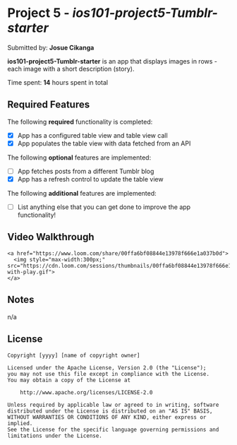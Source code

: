 # Project 5 - *ios101-project5-Tumblr-starter*

Submitted by: **Josue Cikanga**

**ios101-project5-Tumblr-starter** is an app that displays images in rows - each image with a short description (story).

Time spent: **14** hours spent in total

## Required Features

The following **required** functionality is completed:

- [X] App has a configured table view and table view call
- [X] App populates the table view with data fetched from an API

The following **optional** features are implemented:

- [ ] App fetches posts from a different Tumblr blog
- [X] App has a refresh control to update the table view

The following **additional** features are implemented:

- [ ] List anything else that you can get done to improve the app functionality!

## Video Walkthrough

    <a href="https://www.loom.com/share/00ffa6bf08844e13978f666e1a037b0d">
      <img style="max-width:300px;" src="https://cdn.loom.com/sessions/thumbnails/00ffa6bf08844e13978f666e1a037b0d-with-play.gif">
    </a>

## Notes

n/a

## License

    Copyright [yyyy] [name of copyright owner]

    Licensed under the Apache License, Version 2.0 (the "License");
    you may not use this file except in compliance with the License.
    You may obtain a copy of the License at

        http://www.apache.org/licenses/LICENSE-2.0

    Unless required by applicable law or agreed to in writing, software
    distributed under the License is distributed on an "AS IS" BASIS,
    WITHOUT WARRANTIES OR CONDITIONS OF ANY KIND, either express or implied.
    See the License for the specific language governing permissions and
    limitations under the License.
